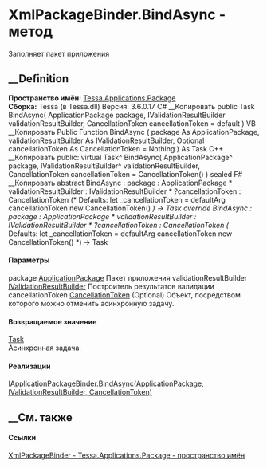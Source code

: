 # XmlPackageBinder.BindAsync - метод
Заполняет пакет приложения
## __Definition
 **Пространство имён:**
[Tessa.Applications.Package](N_Tessa_Applications_Package.htm)  
 **Сборка:** Tessa (в Tessa.dll) Версия: 3.6.0.17
C# __Копировать
     public Task BindAsync(
    	ApplicationPackage package,
    	IValidationResultBuilder validationResultBuilder,
    	CancellationToken cancellationToken = default
    )
VB __Копировать
     Public Function BindAsync ( 
    	package As ApplicationPackage,
    	validationResultBuilder As IValidationResultBuilder,
    	Optional cancellationToken As CancellationToken = Nothing
    ) As Task
C++ __Копировать
     public:
    virtual Task^ BindAsync(
    	ApplicationPackage^ package, 
    	IValidationResultBuilder^ validationResultBuilder, 
    	CancellationToken cancellationToken = CancellationToken()
    ) sealed
F# __Копировать
     abstract BindAsync : 
            package : ApplicationPackage * 
            validationResultBuilder : IValidationResultBuilder * 
            ?cancellationToken : CancellationToken 
    (* Defaults:
            let _cancellationToken = defaultArg cancellationToken new CancellationToken()
    *)
    -> Task 
    override BindAsync : 
            package : ApplicationPackage * 
            validationResultBuilder : IValidationResultBuilder * 
            ?cancellationToken : CancellationToken 
    (* Defaults:
            let _cancellationToken = defaultArg cancellationToken new CancellationToken()
    *)
    -> Task 
#### Параметры
package
[ApplicationPackage](T_Tessa_Applications_Package_ApplicationPackage.htm)
     Пакет приложения 
validationResultBuilder
[IValidationResultBuilder](T_Tessa_Platform_Validation_IValidationResultBuilder.htm)
    Построитель результатов валидации
cancellationToken
[CancellationToken](https://learn.microsoft.com/dotnet/api/system.threading.cancellationtoken)
(Optional)
    Объект, посредством которого можно отменить асинхронную задачу.
#### Возвращаемое значение
[Task](https://learn.microsoft.com/dotnet/api/system.threading.tasks.task)  
Асинхронная задача.
#### Реализации
[IApplicationPackageBinder.BindAsync(ApplicationPackage,
IValidationResultBuilder,
CancellationToken)](M_Tessa_Applications_Package_IApplicationPackageBinder_BindAsync.htm)  
##  __См. также
#### Ссылки
[XmlPackageBinder - ](T_Tessa_Applications_Package_XmlPackageBinder.htm)
[Tessa.Applications.Package - пространство
имён](N_Tessa_Applications_Package.htm)

